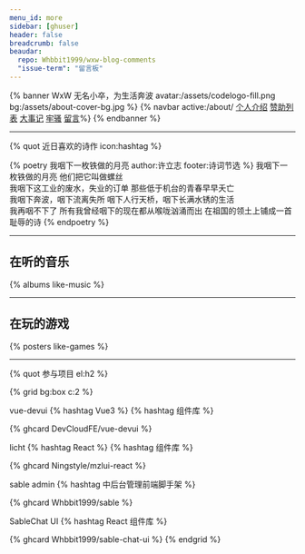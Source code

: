 ```yaml
---
menu_id: more
sidebar: [ghuser]
header: false
breadcrumb: false
beaudar:
  repo: Whbbit1999/wxw-blog-comments
  "issue-term": "留言板"
---
```


{% banner WxW 无名小卒，为生活奔波 avatar:/assets/codelogo-fill.png bg:/assets/about-cover-bg.jpg %}
{% navbar active:/about/ [个人介绍](/about/) [赞助列表](/about/sponsor.html) [大事记](/about/timeline.html) [牢骚](/about/sao.html) [留言](#comments)%}
{% endbanner %}

---

{% quot 近日喜欢的诗作 icon:hashtag %}

{% poetry 我咽下一枚铁做的月亮 author:许立志 footer:诗词节选 %}
我咽下一枚铁做的月亮
他们把它叫做螺丝
<br />
我咽下这工业的废水，失业的订单
那些低于机台的青春早早夭亡
<br />
我咽下奔波，咽下流离失所
咽下人行天桥，咽下长满水锈的生活
<br />
我再咽不下了
所有我曾经咽下的现在都从喉咙汹涌而出
在祖国的领土上铺成一首
耻辱的诗
{% endpoetry %}

<!-- > 曾经短暂在钢厂工作过的我感触颇深 -->

---

## 在听的音乐

{% albums like-music %}

---

## 在玩的游戏

{% posters like-games %}

---

{% quot 参与项目  el:h2 %}

{% grid bg:box c:2 %}

<!-- cell -->

vue-devui {% hashtag Vue3 %} {% hashtag 组件库 %}

{% ghcard DevCloudFE/vue-devui %}

<!-- cell -->

licht {% hashtag React %} {% hashtag 组件库 %}

{% ghcard Ningstyle/mzlui-react %}

<!-- cell -->

sable admin {% hashtag 中后台管理前端脚手架 %}

{% ghcard Whbbit1999/sable %}

<!-- cell -->

SableChat UI {% hashtag React 组件库 %}

{% ghcard Whbbit1999/sable-chat-ui %}
{% endgrid %}
